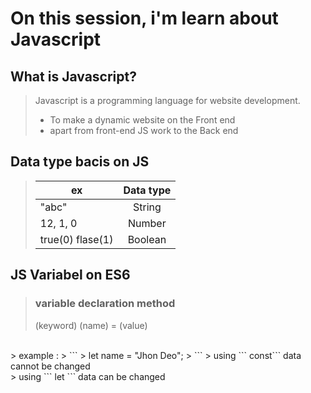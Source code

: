 # On this session, i'm learn about Javascript

## What is Javascript?
> Javascript is a programming language for   website development.
> - To make a dynamic website on the Front end
> - apart from front-end JS work to the  Back end

## Data type bacis on JS
> | ex                | Data type     | 
> | -------------     |:-------------:| 
> | "abc"             | String        | 
> | 12, 1, 0          | Number        |   
> | true(0) flase(1)  | Boolean       |    

## JS Variabel on ES6
> ### variable declaration method
>(keyword) (name) = (value)
<br>
> example :
> ```
> let name = "Jhon Deo";
> ```
> using ``` const``` data cannot be changed
<br>
> using ``` let ``` data can be changed